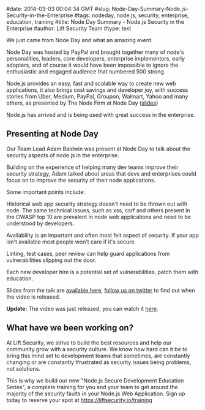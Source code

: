 #date: 2014-03-03 00:04:34 GMT
#slug: Node-Day-Summary-Node.js-Security-in-the-Enterprise
#tags: nodeday, node.js, security, enterprise, education, training
#title: Node Day Summary - Node.js Security in the Enterprise
#author: Lift Security Team
#type: text


We just came from Node Day and what an amazing event.

Node Day was hosted by PayPal and brought together many of node's personalities, leaders, core developers, enterprise implementors, early adopters, and of course it would have been impossible to ignore the enthusiastic and engaged audience that numbered 500 strong.

Node.js provides an easy, fast and scalable way to create new web applications, it also brings cost savings and developer joy, with success stories from Uber, Medium, PayPal, Groupon, Walmart, Yahoo and many others, as presented by The Node Firm at Node Day ([slides](http://www.slideshare.net/joemccann/the-business-case-for-node))

Node.js has arrived and is being used with great success in the enterprise.

## Presenting at Node Day
Our Team Lead Adam Baldwin was present at Node Day to talk about the security aspects of node.js in the enterprise.

Building on the experience of helping many dev teams improve their security strategy, Adam talked about areas that devs and enterprises could focus on to improve the security of their node applications.

Some important points include:

Historical web app security strategy doesn't need to be thrown out with node. The same technical issues, such as xss, csrf and others present in the OWASP top 10 are prevalent in node web applications and need to be understood by developers.

Availability is an important and often most felt aspect of security. If your app isn't available most people won't care if it's secure.

Linting, test cases, peer review can help guard applications from vulnerabilities slipping out the door.

Each new developer hire is a potential set of vulnerabilities, patch them with education. 

Slides from the talk are [available here](http://www.slideshare.net/evilpacket/node-day-enterprise-nodejs-security), [follow us on twitter](https://twitter.com/liftsecurity) to find out when the video is released.

**Update:** The video was just released, you can watch it [here](https://www.youtube.com/watch?v=Zc8QvuRbdoQ).


## What have we been working on?
At Lift Security, we strive to build the best resources and help our community grow with a security culture. We know how hard can it be to bring this mind set to development teams that sometimes, are constantly changing or are constantly tfrustrated as security issues being problems, not solutions. 

This is why we build our new "Node.js Secure Development Education Series", a complete training for you and your team to get around the majority of the security faults in your Node.js Web Application. Sign up today to reserve your spot at https://liftsecurity.io/training
